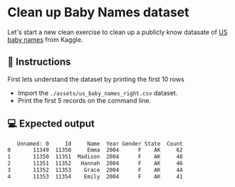 # Clean up Baby Names dataset

Let's start a new clean exercise to clean up a publicly know datasate of [US baby names](https://www.kaggle.com/kaggle/us-baby-names) from Kaggle.

## 📝 Instructions

First lets understand the dataset by printing the first 10 rows

- Import the `./assets/us_baby_names_right.csv` dataset.
- Print the first 5 records on the command line.

## 💻 Expected output

```bash
   Unnamed: 0     Id     Name  Year Gender State  Count
0       11349  11350     Emma  2004      F    AK     62
1       11350  11351  Madison  2004      F    AK     48
2       11351  11352   Hannah  2004      F    AK     46
3       11352  11353    Grace  2004      F    AK     44
4       11353  11354    Emily  2004      F    AK     41
```